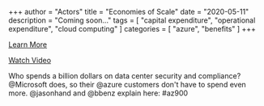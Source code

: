 +++
author = "Actors"
title = "Economies of Scale"
date = "2020-05-11"
description = "Coming soon..."
tags = [
    "capital expenditure",
    "operational expenditure",
    "cloud computing"
]
categories = [
    "azure",
    "benefits"
]
+++

[Learn More](https://docs.microsoft.com/learn/modules/principles-cloud-computing/3b-economies-of-scale?WT.mc_id=snackable-social-cxa)

[Watch Video](https://twitter.com/i/status/1258199872429109248)

Who spends a billion dollars on data center security and compliance?  @Microsoft does, so their @azure customers don't have to spend even more.  @jasonhand and @bbenz explain here: #az900